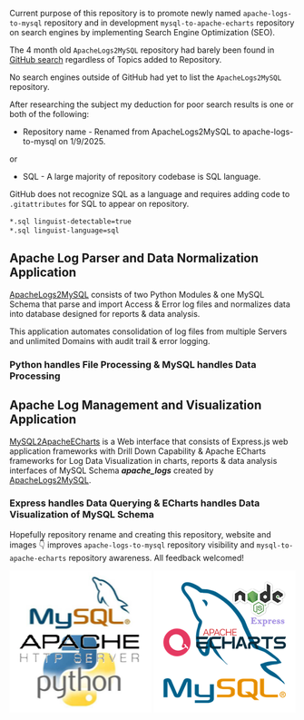 Current purpose of this repository is to promote newly named `apache-logs-to-mysql` repository and in development `mysql-to-apache-echarts` 
repository on search engines by implementing Search Engine Optimization (SEO). 

The 4 month old `ApacheLogs2MySQL` repository had barely been found in [GitHub search](https://github.com/search) regardless of 
Topics added to Repository.

No search engines outside of GitHub had yet to list the `ApacheLogs2MySQL` repository.

After researching the subject my deduction for poor search results is one or both of the following:

- Repository name - Renamed from ApacheLogs2MySQL to apache-logs-to-mysql on 1/9/2025.

or 

- SQL - A large majority of repository codebase is SQL language.

GitHub does not recognize SQL as a language and requires adding code to `.gitattributes` for SQL to appear on repository. 
```
*.sql linguist-detectable=true
*.sql linguist-language=sql
```
## Apache Log Parser and Data Normalization Application
[ApacheLogs2MySQL](https://github.com/willthefarmer/apache-logs-to-mysql) consists of two Python Modules & one MySQL Schema that parse and import 
Access & Error log files and normalizes data into database designed for reports & data analysis.

This application automates consolidation of log files from multiple Servers and unlimited Domains with audit trail & error logging.
### Python handles File Processing & MySQL handles Data Processing

## Apache Log Management and Visualization Application
[MySQL2ApacheECharts](https://github.com/willthefarmer/mysql-to-apache-echarts) is a Web interface that consists of Express.js web application 
frameworks with Drill Down Capability & Apache ECharts frameworks for Log Data Visualization in charts, reports & data analysis 
interfaces of MySQL Schema ***apache_logs*** created by [ApacheLogs2MySQL](https://github.com/willthefarmer/apache-logs-to-mysql).

### Express handles Data Querying & ECharts handles Data Visualization of MySQL Schema

Hopefully repository rename and creating this repository, website and images :point_down: improves `apache-logs-to-mysql` repository visibility 
and `mysql-to-apache-echarts` repository awareness. All feedback welcomed! 
<p align="center">
  <img width="250" height="250" src="/assets/Apache_Python_MySQL.png">
  <img width="250" height="250" src="/assets/MySQL_Node_Express_Apache_Echarts.png">
</p>
